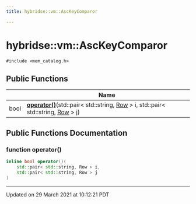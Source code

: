 ```yaml
---
title: hybridse::vm::AscKeyComparor

---
```


# hybridse::vm::AscKeyComparor




`#include <mem_catalog.h>`

## Public Functions

|                | Name           |
| -------------- | -------------- |
| bool | **[operator()](/hybridse/usage/api/markdown/Classes/structhybridse_1_1vm_1_1_asc_key_comparor.md#function-operator())**(std::pair< std::string, [Row](/hybridse/usage/api/markdown/Classes/classhybridse_1_1codec_1_1_row.md) > i, std::pair< std::string, [Row](/hybridse/usage/api/markdown/Classes/classhybridse_1_1codec_1_1_row.md) > j) |

## Public Functions Documentation

### function operator()

```cpp
inline bool operator()(
    std::pair< std::string, Row > i,
    std::pair< std::string, Row > j
)
```


-------------------------------

Updated on 29 March 2021 at 10:12:21 PDT